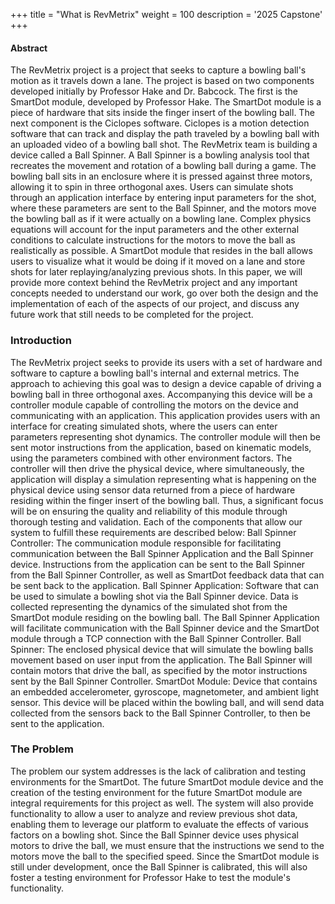 +++
title = "What is RevMetrix"
weight = 100
description = '2025 Capstone'
+++

#### Abstract

The RevMetrix project is a project that seeks to capture a bowling ball's motion as it travels down a lane.  The project is based on two components developed initially by Professor Hake and Dr. Babcock. The first is the SmartDot module, developed by Professor Hake. The SmartDot module is a piece of hardware that sits inside the finger insert of the bowling ball. The next component is the Ciclopes software. Ciclopes is a motion detection software that can track and display the path traveled by a bowling ball with an uploaded video of a bowling ball shot. The RevMetrix team is building a device called a Ball Spinner.
A Ball Spinner is a bowling analysis tool that recreates the movement and rotation of a bowling ball during a game. The bowling ball sits in an enclosure where it is pressed against three motors, allowing it to spin in three orthogonal axes. Users can simulate shots through an application interface by entering input parameters for the shot, where these parameters are sent to the Ball Spinner, and the motors move the bowling ball as if it were actually on a bowling lane. Complex physics equations will account for the input parameters and the other external conditions to calculate instructions for the motors to move the ball as realistically as possible. A SmartDot module that resides in the ball allows users to visualize what it would be doing if it moved on a lane and store shots for later replaying/analyzing previous shots. In this paper, we will provide more context behind the RevMetrix project and any important concepts needed to understand our work, go over both the design and the implementation of each of the aspects of our project, and discuss any future work that still needs to be completed for the project. 

### Introduction

The RevMetrix project seeks to provide its users with a set of hardware and software to capture a bowling ball's internal and external metrics. The approach to achieving this goal was to design a device capable of driving a bowling ball in three orthogonal axes. Accompanying this device will be a controller module capable of controlling the motors on the device and communicating with an application. This application provides users with an interface for creating simulated shots, where the users can enter parameters representing shot dynamics. The controller module will then be sent motor instructions from the application, based on kinematic models, using the parameters combined with other environment factors. The controller will then drive the physical device, where simultaneously, the application will display a simulation representing what is happening on the physical device using sensor data returned from a piece of hardware residing within the finger insert of the bowling ball. Thus, a significant focus will be on ensuring the quality and reliability of this module through thorough testing and validation.
 Each of the components that allow our system to fulfill these requirements are described below:
Ball Spinner Controller:  The communication module responsible for facilitating communication between the Ball Spinner Application and the Ball Spinner device. Instructions from the application can be sent to the Ball Spinner from the Ball Spinner Controller, as well as SmartDot feedback data that can be sent back to the application.
Ball Spinner Application: Software that can be used to simulate a bowling shot via the Ball Spinner device. Data is collected representing the dynamics of the simulated shot from the SmartDot module residing on the bowling ball. The Ball Spinner Application will facilitate communication with the Ball Spinner device and the SmartDot module through a TCP connection with the Ball Spinner Controller.
Ball Spinner: The enclosed physical device that will simulate the bowling balls movement based on user input from the application. The Ball Spinner will contain motors that drive the ball, as specified by the motor instructions sent by the Ball Spinner Controller.
SmartDot Module: Device that contains an embedded accelerometer, gyroscope, magnetometer, and ambient light sensor. This device will be placed within the bowling ball, and will send data collected from the sensors back to the Ball Spinner Controller, to then be sent to the application.

### The Problem
The problem our system addresses is the lack of calibration and testing environments for the SmartDot. The future SmartDot module device and the creation of the testing environment for the future SmartDot module are integral requirements for this project as well. The system will also provide functionality to allow a user to analyze and review previous shot data, enabling them to leverage our platform to evaluate the effects of various factors on a bowling shot. Since the Ball Spinner device uses physical motors to drive the ball, we must ensure that the instructions we send to the motors move the ball to the specified speed. Since the SmartDot module is still under development, once the Ball Spinner is calibrated, this will also foster a testing environment for Professor Hake to test the module's functionality. 
